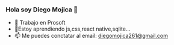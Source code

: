 ### Hola soy Diego Mojica 👋


- 🔭 Trabajo en Prosoft
- 🌱Estoy aprendiendo js,css,react native,sqlite...
- 📫 Me puedes conctatar al email: diegomojica261@gmail.com
